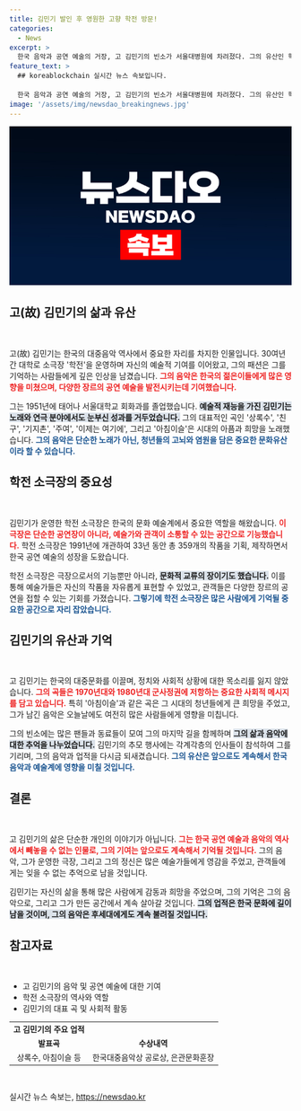 ```yaml
---
title: 김민기 발인 후 영원한 고향 학전 방문!
categories:
  - News
excerpt: >
  한국 음악과 공연 예술의 거장, 고 김민기의 빈소가 서울대병원에 차려졌다. 그의 유산인 학전은 33년간 문화예술의 중심지 역할을 하며, 많은 이들에게 사랑받았다. 발인은 24일, 마지막 순간을 배움의 밭에서 보내기로 했다.
feature_text: >
  ## koreablockchain 실시간 뉴스 속보입니다.

  한국 음악과 공연 예술의 거장, 고 김민기의 빈소가 서울대병원에 차려졌다. 그의 유산인 학전은 33년간 문화예술의 중심지 역할을 하며, 많은 이들에게 사랑받았다. 발인은 24일, 마지막 순간을 배움의 밭에서 보내기로 했다.
image: '/assets/img/newsdao_breakingnews.jpg'
---
```


<p><img src="/assets/img/newsdao_breakingnews.jpg" alt="koreablockchain 속보" /></p>

<h2 data-ke-size="size26">고(故) 김민기의 삶과 유산</h2>

<p data-ke-size="size16">&nbsp;</p>

<p>고(故) 김민기는 한국의 대중음악 역사에서 중요한 자리를 차지한 인물입니다. 30여년간 대학로 소극장 '학전'을 운영하며 자신의 예술적 기여를 이어왔고, 그의 패션은 그를 기억하는 사람들에게 깊은 인상을 남겼습니다. <b><span style="color: #ee2323;">그의 음악은 한국의 젊은이들에게 많은 영향을 미쳤으며, 다양한 장르의 공연 예술을 발전시키는데 기여했습니다.</span></b> </p>

<p>그는 1951년에 태어나 서울대학교 회화과를 졸업했습니다. <b><span style="background-color: #21538527;">예술적 재능을 가진 김민기는 노래와 연극 분야에서도 눈부신 성과를 거두었습니다.</span></b> 그의 대표적인 곡인 '상록수', '친구', '기지촌', '주여', '이제는 여기에', 그리고 '아침이슬'은 시대의 아픔과 희망을 노래했습니다. <b><span style="color: #1a5490;">그의 음악은 단순한 노래가 아닌, 청년들의 고뇌와 염원을 담은 중요한 문화유산이라 할 수 있습니다.</span></b></p>

<h2 data-ke-size="size26">학전 소극장의 중요성</h2>

<p data-ke-size="size16">&nbsp;</p>

<p>김민기가 운영한 학전 소극장은 한국의 문화 예술계에서 중요한 역할을 해왔습니다. <b><span style="color: #ee2323;">이 극장은 단순한 공연장이 아니라, 예술가와 관객이 소통할 수 있는 공간으로 기능했습니다.</span></b> 학전 소극장은 1991년에 개관하여 33년 동안 총 359개의 작품을 기획, 제작하면서 한국 공연 예술의 성장을 도왔습니다. </p>

<p>학전 소극장은 극장으로서의 기능뿐만 아니라, <b><span style="background-color: #21538527;">문화적 교류의 장이기도 했습니다.</span></b> 이를 통해 예술가들은 자신의 작품을 자유롭게 표현할 수 있었고, 관객들은 다양한 장르의 공연을 접할 수 있는 기회를 가졌습니다. <b><span style="color: #1a5490;">그렇기에 학전 소극장은 많은 사람에게 기억될 중요한 공간으로 자리 잡았습니다.</span></b></p>

<h2 data-ke-size="size26">김민기의 유산과 기억</h2>

<p data-ke-size="size16">&nbsp;</p>

<p>고 김민기는 한국의 대중문화를 이끌며, 정치와 사회적 상황에 대한 목소리를 잃지 않았습니다. <b><span style="color: #ee2323;">그의 곡들은 1970년대와 1980년대 군사정권에 저항하는 중요한 사회적 메시지를 담고 있습니다.</span></b> 특히 '아침이슬'과 같은 곡은 그 시대의 청년들에게 큰 희망을 주었고, 그가 남긴 음악은 오늘날에도 여전히 많은 사람들에게 영향을 미칩니다. </p>

<p>그의 빈소에는 많은 팬들과 동료들이 모여 그의 마지막 길을 함께하며 <b><span style="background-color: #21538527;">그의 삶과 음악에 대한 추억을 나누었습니다.</span></b> 김민기의 추모 행사에는 각계각층의 인사들이 참석하여 그를 기리며, 그의 음악과 업적을 다시금 되새겼습니다. <b><span style="color: #1a5490;">그의 유산은 앞으로도 계속해서 한국 음악과 예술계에 영향을 미칠 것입니다.</span></b> </p>

<h2 data-ke-size="size26">결론</h2>

<p data-ke-size="size16">&nbsp;</p>

<p>고 김민기의 삶은 단순한 개인의 이야기가 아닙니다. <b><span style="color: #ee2323;">그는 한국 공연 예술과 음악의 역사에서 빼놓을 수 없는 인물로, 그의 기여는 앞으로도 계속해서 기억될 것입니다.</span></b> 그의 음악, 그가 운영한 극장, 그리고 그의 정신은 많은 예술가들에게 영감을 주었고, 관객들에게는 잊을 수 없는 추억으로 남을 것입니다. </p>

<p>김민기는 자신의 삶을 통해 많은 사람에게 감동과 희망을 주었으며, 그의 기억은 그의 음악으로, 그리고 그가 만든 공간에서 계속 살아갈 것입니다. <b><span style="background-color: #21538527;">그의 업적은 한국 문화에 길이 남을 것이며, 그의 음악은 후세대에게도 계속 불려질 것입니다.</span></b> </p>

<h2 data-ke-size="size26">참고자료</h2>

<p data-ke-size="size16">&nbsp;</p>

<ul>
    <li>고 김민기의 음악 및 공연 예술에 대한 기여</li>
    <li>학전 소극장의 역사와 역할</li>
    <li>김민기의 대표 곡 및 사회적 활동</li>
</ul>

<table>
    <tr>
        <td style="text-align: center; height: 17px;"><b>고 김민기의 주요 업적</b></td>
    </tr>
    <tr>
        <td style="text-align: center; height: 17px;"><b>발표곡</b></td>
        <td style="text-align: center; height: 17px;"><b>수상내역</b></td>
    </tr>
    <tr>
        <td style="text-align: center; height: 17px;">상록수, 아침이슬 등</td>
        <td style="text-align: center; height: 17px;">한국대중음악상 공로상, 은관문화훈장</td>
    </tr>
</table>

<p data-ke-size="size16">&nbsp;</p>
실시간 뉴스 속보는, <a href="https://newsdao.kr" rel="dofollow">https://newsdao.kr</a>


